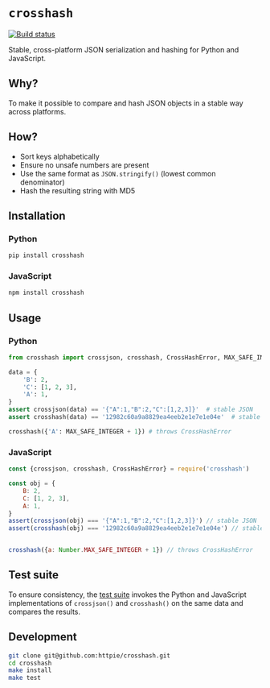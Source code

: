 # `crosshash`

[![Build status](https://github.com/httpie/crosshash/workflows/test/badge.svg)](https://github.com/httpie/crosshash/actions)

Stable, cross-platform JSON serialization and hashing for Python and JavaScript.

## Why?

To make it possible to compare and hash JSON objects in a stable way across platforms.

## How?

- Sort keys alphabetically
- Ensure no unsafe numbers are present 
- Use the same format as `JSON.stringify()` (lowest common denominator) 
- Hash the resulting string with MD5

## Installation


### Python

```bash
pip install crosshash
```

### JavaScript

```bash
npm install crosshash
```

## Usage

### Python

```python
from crosshash import crossjson, crosshash, CrossHashError, MAX_SAFE_INTEGER

data = {
    'B': 2,
    'C': [1, 2, 3],
    'A': 1,
}
assert crossjson(data) == '{"A":1,"B":2,"C":[1,2,3]}'  # stable JSON
assert crosshash(data) == '12982c60a9a8829ea4eeb2e1e7e1e04e'  # stable hash

crosshash({'A': MAX_SAFE_INTEGER + 1}) # throws CrossHashError

```

### JavaScript

```javascript
const {crossjson, crosshash, CrossHashError} = require('crosshash')

const obj = {
    B: 2,
    C: [1, 2, 3],
    A: 1,
}
assert(crossjson(obj) === '{"A":1,"B":2,"C":[1,2,3]}') // stable JSON
assert(crosshash(obj) === '12982c60a9a8829ea4eeb2e1e7e1e04e') // stable hash


crosshash({a: Number.MAX_SAFE_INTEGER + 1}) // throws CrossHashError

```


## Test suite

To ensure consistency, the [test suite](tests/tests.py) invokes the Python and JavaScript implementations of `crossjson()` and `crosshash()` on the same data and compares the results.



## Development

```bash
git clone git@github.com:httpie/crosshash.git
cd crosshash
make install
make test
```
